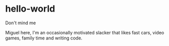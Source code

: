 # hello-world
Don't mind me

Miguel here, I'm an occasionally motivated slacker that likes fast cars, video games, family time and writing code.
